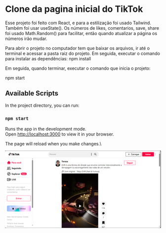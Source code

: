 # Clone da pagina inicial do TikTok

Esse projeto foi feito com React, e para a estilização foi usado Tailwind.
Também foi usar useState().
Os números de likes, comentarios, save, share foi usado Math.Random() para facilitar, então quando atualizar a página os números irão mudar.

Para abrir o projeto no computador tem que baixar os arquivos, ir até o terminal e acessar a pasta raiz do projeto.
Em seguida, executar o comando para instalar as dependências:
npm install

Em seguida, quando terminar, executar o comando que inicia o projeto:

npm start

## Available Scripts

In the project directory, you can run:

### `npm start`

Runs the app in the development mode.\
Open [http://localhost:3000](http://localhost:3000) to view it in your browser.

The page will reload when you make changes.\

<img src="https://github.com/LoLpezz/tiktok-clone/blob/main/tiktok.PNG"/>
